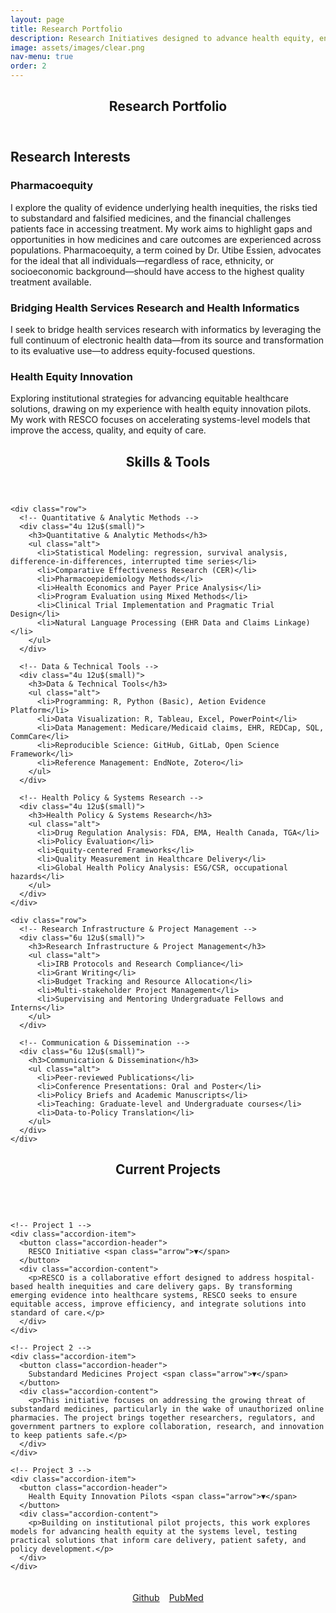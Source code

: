 ```yaml
---
layout: page
title: Research Portfolio
description: Research Initiatives designed to advance health equity, enhance quality, and improve patient outcomes
image: assets/images/clear.png
nav-menu: true
order: 2
---
```


<!-- Main -->
<div id="main" class="alt">

<!-- One -->
<section id="one">
	<div class="inner">
		<header class="major">
			<h1>Research Portfolio</h1>
		</header>

<!-- Content -->
<h2 id="content">Research Interests</h2>
	<h3>Pharmacoequity</h3>
<p>I explore the quality of evidence underlying health inequities, the risks tied to substandard and falsified medicines, and the financial challenges patients face in accessing treatment. My work aims to highlight gaps and opportunities in how medicines and care outcomes are experienced across populations. Pharmacoequity, a term coined by Dr. Utibe Essien, advocates for the ideal that all individuals—regardless of race, ethnicity, or socioeconomic background—should have access to the highest quality treatment available.</p>
	<h3>Bridging Health Services Research and Health Informatics</h3>
 <p>I seek to bridge health services research with informatics by leveraging the full continuum of electronic health data—from its source and transformation to its evaluative use—to address equity-focused questions.</p>
 	<h3>Health Equity Innovation</h3>
  <p>Exploring institutional strategies for advancing equitable healthcare solutions, drawing on my experience with health equity innovation pilots. My work with RESCO focuses on accelerating systems-level models that improve the access, quality, and equity of care.</p>
 

<!-- Lists -->

<div class="row">
<section id="skills">
  <div class="inner">
    <header class="major">
      <h2>Skills & Tools</h2>
    </header>

    <div class="row">
      <!-- Quantitative & Analytic Methods -->
      <div class="4u 12u$(small)">
        <h3>Quantitative & Analytic Methods</h3>
        <ul class="alt">
          <li>Statistical Modeling: regression, survival analysis, difference-in-differences, interrupted time series</li>
          <li>Comparative Effectiveness Research (CER)</li>
          <li>Pharmacoepidemiology Methods</li>
          <li>Health Economics and Payer Price Analysis</li>
          <li>Program Evaluation using Mixed Methods</li>
          <li>Clinical Trial Implementation and Pragmatic Trial Design</li>
          <li>Natural Language Processing (EHR Data and Claims Linkage)</li>
        </ul>
      </div>

      <!-- Data & Technical Tools -->
      <div class="4u 12u$(small)">
        <h3>Data & Technical Tools</h3>
        <ul class="alt">
          <li>Programming: R, Python (Basic), Aetion Evidence Platform</li>
          <li>Data Visualization: R, Tableau, Excel, PowerPoint</li>
          <li>Data Management: Medicare/Medicaid claims, EHR, REDCap, SQL, CommCare</li>
          <li>Reproducible Science: GitHub, GitLab, Open Science Framework</li>
          <li>Reference Management: EndNote, Zotero</li>
        </ul>
      </div>

      <!-- Health Policy & Systems Research -->
      <div class="4u 12u$(small)">
        <h3>Health Policy & Systems Research</h3>
        <ul class="alt">
          <li>Drug Regulation Analysis: FDA, EMA, Health Canada, TGA</li>
          <li>Policy Evaluation</li>
          <li>Equity-centered Frameworks</li>
          <li>Quality Measurement in Healthcare Delivery</li>
          <li>Global Health Policy Analysis: ESG/CSR, occupational hazards</li>
        </ul>
      </div>
    </div>

    <div class="row">
      <!-- Research Infrastructure & Project Management -->
      <div class="6u 12u$(small)">
        <h3>Research Infrastructure & Project Management</h3>
        <ul class="alt">
          <li>IRB Protocols and Research Compliance</li>
          <li>Grant Writing</li>
          <li>Budget Tracking and Resource Allocation</li>
          <li>Multi-stakeholder Project Management</li>
          <li>Supervising and Mentoring Undergraduate Fellows and Interns</li>
        </ul>
      </div>

      <!-- Communication & Dissemination -->
      <div class="6u 12u$(small)">
        <h3>Communication & Dissemination</h3>
        <ul class="alt">
          <li>Peer-reviewed Publications</li>
          <li>Conference Presentations: Oral and Poster</li>
          <li>Policy Briefs and Academic Manuscripts</li>
          <li>Teaching: Graduate-level and Undergraduate courses</li>
          <li>Data-to-Policy Translation</li>
        </ul>
      </div>
    </div>

  </div>
</section>

 
<section id="skills">
  <div class="inner">
    <header class="major">
      <h2>Current Projects</h2>
    </header>
    <div class="row">
<div class="accordion-container">
  <div class="accordion">

    <!-- Project 1 -->
    <div class="accordion-item">
      <button class="accordion-header">
        RESCO Initiative <span class="arrow">▼</span>
      </button>
      <div class="accordion-content">
        <p>RESCO is a collaborative effort designed to address hospital-based health inequities and care delivery gaps. By transforming emerging evidence into healthcare systems, RESCO seeks to ensure equitable access, improve efficiency, and integrate solutions into standard of care.</p>
      </div>
    </div>

    <!-- Project 2 -->
    <div class="accordion-item">
      <button class="accordion-header">
        Substandard Medicines Project <span class="arrow">▼</span>
      </button>
      <div class="accordion-content">
        <p>This initiative focuses on addressing the growing threat of substandard medicines, particularly in the wake of unauthorized online pharmacies. The project brings together researchers, regulators, and government partners to explore collaboration, research, and innovation to keep patients safe.</p>
      </div>
    </div>

    <!-- Project 3 -->
    <div class="accordion-item">
      <button class="accordion-header">
        Health Equity Innovation Pilots <span class="arrow">▼</span>
      </button>
      <div class="accordion-content">
        <p>Building on institutional pilot projects, this work explores models for advancing health equity at the systems level, testing practical solutions that inform care delivery, patient safety, and policy development.</p>
      </div>
    </div>

  </div>

  <!-- Buttons -->
  <ul class="actions">
    <li><a href="https://github.com/taoduol" class="button special">Github</a></li>
    <li><a href="https://pubmed.ncbi.nlm.nih.gov/?term=theresa+oduol&sort=date" class="button special">PubMed</a></li>
  </ul>
</div>

<style>
/* Center accordion container */
.accordion-container {
  display: flex;
  flex-direction: column;
  align-items: center;
  max-width: 800px;
  margin: 0 auto;
}

/* Make accordion stretch within its container */
.accordion {
  width: 100%;
}

/* Accordion Item */
.accordion-item {
  border-bottom: 0.5px solid #ddd;
  margin-bottom: 10px;
  border-radius: 5px;
  overflow: hidden;
}

/* Accordion Header */
.accordion-header {
  width: 100%;
  padding: 15px 20px;
  text-align: center;
  font-size: 0.9em;
  font-weight: bold;
  background: #4f3e69; /* Light purple */
  color: #fff;
  border: none;
  outline: none;
  cursor: pointer;
  display: flex;
  justify-content: space-between;
  align-items: center;
  font-family: sans-serif;
  transition: background 0.3s ease;
}

.accordion-header:hover {
  background: #230140;
}

/* Arrow */
.accordion-header .arrow {
  transition: transform 0.3s ease;
}

/* Accordion Content */
.accordion-content {
  display: none;
  padding: 15px 20px;
  background: #ece4f7; /* Very light purple */
  font-size: 0.95em;
  line-height: 1.5;
  color: #000;
  border-top: 1px solid #ddd;
  border-radius: 0 0 5px 5px;
}

.accordion-content p {
  margin: 0;
}

/* Buttons Centered */
.actions {
  display: flex;
  justify-content: center;
  gap: 15px;
  list-style: none;
  padding: 0;
  margin: 20px 0;
}
</style>

<script>
document.querySelectorAll(".accordion-header").forEach(button => {
  button.addEventListener("click", () => {
    const content = button.nextElementSibling;
    const arrow = button.querySelector(".arrow");

    // Close other accordions
    document.querySelectorAll(".accordion-content").forEach(item => {
      if (item !== content) {
        item.style.display = "none";
        item.previousElementSibling.querySelector(".arrow").textContent = "▼";
      }
    });

    // Toggle current accordion
    if (content.style.display === "block") {
      content.style.display = "none";
      arrow.textContent = "▼";
    } else {
      content.style.display = "block";
      arrow.textContent = "▲";
    }
  });
});
</script>









 

		


